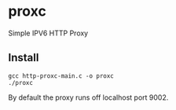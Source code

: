 # proxc
Simple IPV6 HTTP Proxy

## Install

```
gcc http-proxc-main.c -o proxc
./proxc
```

By default the proxy runs off localhost port 9002.
